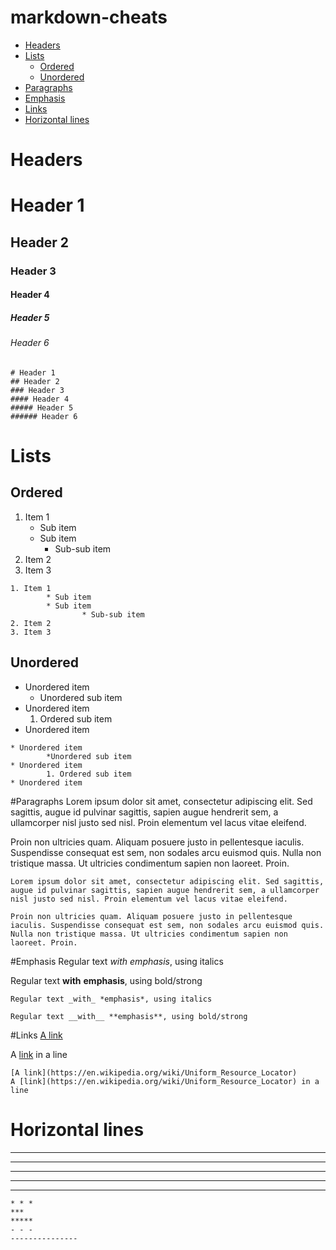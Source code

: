 # markdown-cheats

+ [Headers](#headers)
+ [Lists](#lists)
	+ [Ordered](#ordered)
	+ [Unordered](#unordered)
+ [Paragraphs](#paragraphs)
+ [Emphasis](#emphasis)
+ [Links](#links)
+ [Horizontal lines](#horizontal-lines)

# Headers
# Header 1
## Header 2
### Header 3
#### Header 4
##### Header 5
###### Header 6
```
# Header 1
## Header 2
### Header 3
#### Header 4
##### Header 5
###### Header 6
```

# Lists
## Ordered
1. Item 1
	* Sub item
	* Sub item
		* Sub-sub item
2. Item 2
3. Item 3
```
1. Item 1
        * Sub item
        * Sub item
                * Sub-sub item
2. Item 2
3. Item 3
```
## Unordered
* Unordered item
	* Unordered sub item
* Unordered item
	1. Ordered sub item
* Unordered item
```
* Unordered item
        *Unordered sub item
* Unordered item
        1. Ordered sub item
* Unordered item

```

#Paragraphs
Lorem ipsum dolor sit amet, consectetur adipiscing elit. Sed sagittis, augue id pulvinar sagittis, sapien augue hendrerit sem, a ullamcorper nisl justo sed nisl. Proin elementum vel lacus vitae eleifend.

Proin non ultricies quam. Aliquam posuere justo in pellentesque iaculis. Suspendisse consequat est sem, non sodales arcu euismod quis. Nulla non tristique massa. Ut ultricies condimentum sapien non laoreet. Proin.
```
Lorem ipsum dolor sit amet, consectetur adipiscing elit. Sed sagittis, augue id pulvinar sagittis, sapien augue hendrerit sem, a ullamcorper nisl justo sed nisl. Proin elementum vel lacus vitae eleifend.

Proin non ultricies quam. Aliquam posuere justo in pellentesque iaculis. Suspendisse consequat est sem, non sodales arcu euismod quis. Nulla non tristique massa. Ut ultricies condimentum sapien non laoreet. Proin.
```

#Emphasis
Regular text _with_ *emphasis*, using italics

Regular text __with__ **emphasis**, using bold/strong
```
Regular text _with_ *emphasis*, using italics

Regular text __with__ **emphasis**, using bold/strong
```

#Links
[A link](https://en.wikipedia.org/wiki/Uniform_Resource_Locator)

A [link](https://en.wikipedia.org/wiki/Uniform_Resource_Locator) in a line
```
[A link](https://en.wikipedia.org/wiki/Uniform_Resource_Locator)
A [link](https://en.wikipedia.org/wiki/Uniform_Resource_Locator) in a line
```

# Horizontal lines
* * *
***
*****
- - -
---------------
```
* * *
***
*****
- - -
---------------
```
